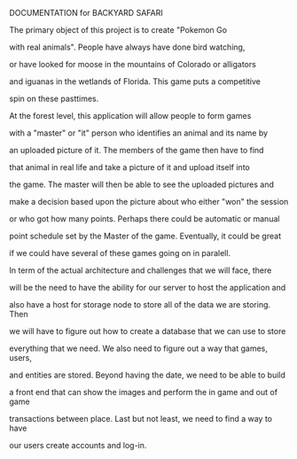 DOCUMENTATION for BACKYARD SAFARI

The primary object of this project is to create "Pokemon Go 

with real animals". People have always have done bird watching, 

or have looked for moose in the mountains of Colorado or alligators

and iguanas in the wetlands of Florida. This game puts a competitive 

spin on these pasttimes. 


At the forest level, this application will allow people to form games

with a "master" or "it" person who identifies an animal and its name by 

an uploaded picture of it. The members of the game then have to find 

that animal in real life and take a picture of it and upload itself into

the game. The master will then be able to see the uploaded pictures and 

make a decision based upon the picture about who either "won" the session

or who got how many points. Perhaps there could be automatic or manual 

point schedule set by the Master of the game. Eventually, it could be great 

if we could have several of these games going on in paralell.  


In term of the actual architecture and challenges that we will face, there 

will be the need to have the ability for our server to host the application and 

also have a host for storage node to store all of the data we are storing. Then

we will have to figure out how to create a database that we can use to store 

everything that we need. We also need to figure out a way that games, users, 

and entities are stored. Beyond having the date, we need to be able to build 

a front end that can show the images and perform the in game and out of game 

transactions between place. Last but not least, we need to find a way to have

our users create accounts and log-in.
